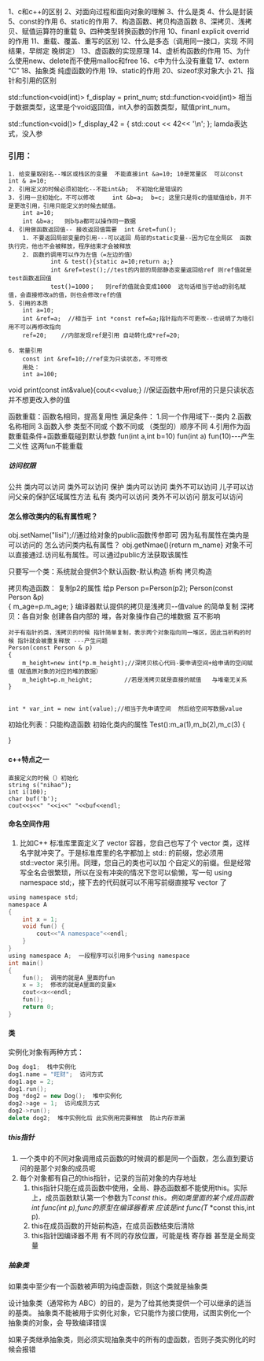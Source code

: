 1、c和c++的区别
2、对面向过程和面向对象的理解
3、什么是类
4、什么是封装
5、const的作用
6、static的作用
7、构造函数、拷贝构造函数
8、深拷贝、浅拷贝、赋值运算符的重载 
9、四种类型转换函数的作用
10、finanl  explicit overrid的作用
11、重载、覆盖、重写的区别
12、什么是多态（调用同一接口，实现 不同结果，早绑定  晚绑定）
13、虚函数的实现原理
14、虚析构函数的作用
15、为什么使用new、delete而不使用malloc和free
16、c中为什么没有重载
17、extern “C”
18、抽象类  纯虚函数的作用
19、static的作用
20、sizeof求对象大小
21、指针和引用的区别

std::function<void(int)> f_display = print_num;
std::function<void(int)> 相当于数据类型，这里是个void返回值，int入参的函数类型，赋值print_num。

std::function<void()> f_display_42 = []() { std::cout << 42<< '\n'; }; lamda表达式，没入参

### 引用：
	1. 给变量取别名--堆区或栈区的变量  不能直接int &a=10; 10是常量区  可以const int & a=10;
	2. 引用定义的时候必须初始化--不能int&b;  不初始化是错误的
	3. 引用一旦初始化，不可以修改	 int &b=a;  b=c; 这里只是将c的值赋值给b，并不是更改引用，引用只能定义的时候去赋值。
	 	int a=10;
	 	int &b=a;   则b与a都可以操作同一数据
	4. 引用做函数返回值-- 接收返回值需要  int &ret=fun();
	  	1. 不要返回局部变量的引用---可以返回 局部的static变量--因为它在全局区  函数执行完，他也不会被释放，程序结束才会被释放
	  	2. 函数的调用可以作为左值（=左边的值）
	      		int & test(){static a=10;return a;}
	      		int &ref=test();//test的内部的局部静态变量返回给ref 则ref值就是test函数返回值
	      		test()=1000；   则ref的值就会变成1000  这句话相当于给a的别名赋值，会直接修改a的值，则也会修改ref的值
	5. 引用的本质
	   	int a=10;
	   	int &ref=a;  //相当于 int *const ref=&a;指针指向不可更改--也说明了为啥引用不可以再修改指向
	   	ref=20;    //内部发现ref是引用 自动转化成*ref=20;
	
	6. 常量引用
	   	const int &ref=10;//ref变为只读状态，不可修改
	   	用处：
	   	int a=100;
void print(const int&value){cout<<value;}  //保证函数中用ref用的只是只读状态 并不想更改入参的值

函数重载：函数名相同，提高复用性
	满足条件：
	1.同一个作用域下--类内
	2.函数名称相同
	3.函数入参  类型不同或  个数不同或 （类型的）顺序不同
	4.引用作为函数重载条件+函数重载碰到默认参数  fun(int a,int b=10)  fun(int a)  fun(10)---产生二义性  这两fun不能重载
	
##### 访问权限
公共	类内可以访问  类外可以访问
保护	类内可以访问  类外不可以访问	儿子可以访问父亲的保护区域属性方法
私有	类内可以访问  类外不可以访问	朋友可以访问

#### 怎么修改类内的私有属性呢？
obj.setName("lisi");//通过给对象的public函数传参即可  因为私有属性在类内是可以访问的
怎么访问类内私有属性？
obj.getNmae(){return m_name}   对象不可以直接通过.访问私有属性。可以通过public方法获取该属性


只要写一个类：系统就会提供3个默认函数-默认构造 析构 拷贝构造 

拷贝构造函数：  复制p2的属性 给p  Person p=Person(p2);
	Person(const Person &p)  
	{
		m_age=p.m_age;
	}
	编译器默认提供的拷贝是浅拷贝--值value 的简单复制
	深拷贝：各自对象 创建各自内部的 堆，各对象操作自己的堆数据  互不影响

	对于有指针的类，浅拷贝的时候 指针简单复制，表示两个对象指向同一堆区，因此当析构的时候 指针就会被重复释放 ---产生问题
	Person(const Person & p)
	{
		m_height=new int(*p.m_height);//深拷贝核心代码-要申请空间+给申请的空间赋值（赋值原对象的对应的堆的数据）
		m_height=p.m_height;		 //若是浅拷贝就是直接的赋值   与堆毫无关系
	}


	int * var_int = new int(value);//相当于先申请空间  然后给空间写数据value 

初始化列表：只能构造函数 初始化类内的属性 
Test():m_a(1),m_b(2),m_c(3)
{

}



####  c++特点之一

```
直接定义的时候（）初始化
string s("nihao");
int i(100);
char buf('b');
cout<<s<<" "<<i<<" "<<buf<<endl;
```

#### 命名空间作用

1. 比如C++ 标准库里面定义了 vector 容器，您自己也写了个 vector 类，这样名字就冲突了。于是标准库里的名字都加上 std:: 的前缀，您必须用 std::vector 来引用。同理，您自己的类也可以加
   个自定义的前缀。但是经常写全名会很繁琐，所以在没有冲突的情况下您可以偷懒，写一句
   using namespace std;，接下去的代码就可以不用写前缀直接写 vector 了

```c
using namespace std;
namespace A
{
    int x = 1;
    void fun() {
        cout<<"A namespace"<<endl;
    }
}
using namespace A;  一段程序可以引用多个using namespace
int main()
{
    fun();  调用的就是A 里面的fun
    x = 3;  修改的就是A里面的变量x
    cout<<x<<endl;
    fun();
    return 0;
}
```



#### 类

实例化对象有两种方式：

```c++
Dog dog1;  栈中实例化
dog1.name = "旺财";  访问方式
dog1.age = 2;
dog1.run();
Dog *dog2 = new Dog();  堆中实例化
dog2->age = 1;	访问成员方式
dog2->run();
delete dog2;  堆中实例化后 此实例用完要释放  防止内存泄漏
```

##### this指针

1. 一个类中的不同对象调用成员函数的时候调的都是同一个函数，怎么直到要访问的是那个对象的成员呢
2. 每个对象都有自己的this指针，记录的当前对象的内存地址
   1. this指针只能在成员函数中使用，全局、静态函数都不能使用this。实际上，成员函数默认第一个参数为T*const this。例如类里面的某个成员函数int func(int p),func的原型在编译器看来 应该是int func(T* *const this,int p).
   2. this在成员函数的开始前构造，在成员函数结束后清除
   3. this指针因编译器不用 有不同的存放位置，可能是栈 寄存器 甚至是全局变量

##### 抽象类

如果类中至少有一个函数被声明为纯虚函数，则这个类就是抽象类

设计抽象类（通常称为 ABC）的目的，是为了给其他类提供一个可以继承的适当的基类。
抽象类不能被用于实例化对象，它只能作为接口使用，试图实例化一个抽象类的对象，会
导致编译错误



如果子类继承抽象类，则必须实现抽象类中的所有的虚函数，否则子类实例化的时候会报错


